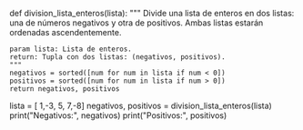 def division_lista_enteros(lista):
    """
    Divide una lista de enteros en dos listas: una de números negativos y otra de positivos.
    Ambas listas estarán ordenadas ascendentemente.

    param lista: Lista de enteros.
    return: Tupla con dos listas: (negativos, positivos).
    """
    negativos = sorted([num for num in lista if num < 0])
    positivos = sorted([num for num in lista if num > 0])
    return negativos, positivos
lista = [ 1,-3, 5, 7,-8]
negativos, positivos = division_lista_enteros(lista)
print("Negativos:", negativos)
print("Positivos:", positivos)
